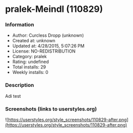 # pralek-Meindl (110829)

### Information
- Author: Curcless Dropp (unknown)
- Created at: unknown
- Updated at: 4/28/2015, 5:07:26 PM
- License: NO-REDISTRIBUTION
- Category: pralek
- Rating: undefined
- Total installs: 29
- Weekly installs: 0


### Description
Adi test


### Screenshots (links to userstyles.org)
![https://userstyles.org/style_screenshots/110829-after.png](https://userstyles.org/style_screenshots/110829-after.png)


